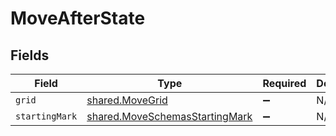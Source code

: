# MoveAfterState


## Fields

| Field                                                                                   | Type                                                                                    | Required                                                                                | Description                                                                             |
| --------------------------------------------------------------------------------------- | --------------------------------------------------------------------------------------- | --------------------------------------------------------------------------------------- | --------------------------------------------------------------------------------------- |
| `grid`                                                                                  | [shared.MoveGrid](../../../sdk/models/shared/movegrid.md)                               | :heavy_minus_sign:                                                                      | N/A                                                                                     |
| `startingMark`                                                                          | [shared.MoveSchemasStartingMark](../../../sdk/models/shared/moveschemasstartingmark.md) | :heavy_minus_sign:                                                                      | N/A                                                                                     |